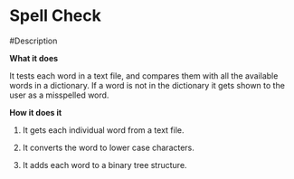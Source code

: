 #							Spell Check

#Description

**What it does**

It tests each word in a text file, and compares them with all the available words in a dictionary.
If a word is not in the dictionary it gets shown to the user as a misspelled word.

**How it does it**

1. It gets each individual word from a text file.

2. It converts the word to lower case characters.

3. It adds each word to a binary tree structure.
